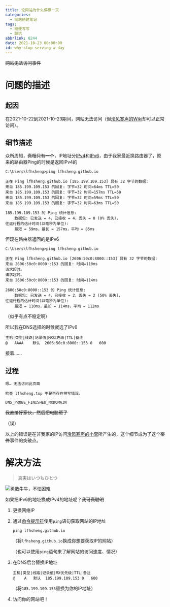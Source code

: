```yaml
---
title: 论网站为什么停服一天
categories:
  - 网站搭建笔记
tags:
  - 随便写写
  - 踩坑
abbrlink: 8244
date: 2021-10-23 00:00:00
id: why-stop-serving-a-day
---
```


~~网站无法访问事件~~

# 问题的描述

## 起因

在2021-10-22到2021-10-23期间，网站无法访问（但[泠风寒声的Wiki](https://lfhshengwiki.github.io)却可以正常访问）。

<!-- more -->

## 细节描述

众所周知，~~真相只有一个~~，IP地址分[IPv4](https://baike.baidu.com/item/IPv4/422599)和[IPv6](https://baike.baidu.com/item/IPv6)，由于我家最近换路由器了，原来的路由器Ping的时候是返回IPv4的

```
C:\Users\lfhsheng>ping lfhsheng.github.io

正在 Ping lfhsheng.github.io [185.199.109.153] 具有 32 字节的数据:
来自 185.199.109.153 的回复: 字节=32 时间=64ms TTL=50
来自 185.199.109.153 的回复: 字节=32 时间=157ms TTL=50
来自 185.199.109.153 的回复: 字节=32 时间=59ms TTL=50
来自 185.199.109.153 的回复: 字节=32 时间=63ms TTL=50

185.199.109.153 的 Ping 统计信息:
    数据包: 已发送 = 4，已接收 = 4，丢失 = 0 (0% 丢失)，
往返行程的估计时间(以毫秒为单位):
    最短 = 59ms，最长 = 157ms，平均 = 85ms
```

但现在路由器返回的是IPv6

```
C:\Users\lfhsheng>ping lfhsheng.github.io

正在 Ping lfhsheng.github.io [2606:50c0:8000::153] 具有 32 字节的数据:
来自 2606:50c0:8000::153 的回复: 时间=110ms
请求超时。
请求超时。
来自 2606:50c0:8000::153 的回复: 时间=114ms

2606:50c0:8000::153 的 Ping 统计信息:
    数据包: 已发送 = 4，已接收 = 2，丢失 = 2 (50% 丢失)，
往返行程的估计时间(以毫秒为单位):
    最短 = 110ms，最长 = 114ms，平均 = 112ms
```

（似乎有点不稳定啊）

所以我在DNS选择的时候就选了IPv6

```
主机|类型|线路|记录值|MX优先级|TTL|备注
@	AAAA	默认	2606:50c0:8000::153	0	600	
```

接着……

## 过程

`嗯… 无法访问此页面`

`检查 lfhsheng.top 中是否存在拼写错误。`

`DNS_PROBE_FINISHED_NXDOMAIN`

~~我直接好家伙，然后把电脑砸了~~

（误）

以上的错误是在非我家的IP访问[泠风寒声的小窝](https://lfhsheng.github.io)所产生的，这个细节成为了这个~~案件~~事件的突破点。

# 解决方法

> 真実はいつもひとつ

![勇敢牛牛，不怕困难](https://lfhsheng.github.io/images/勇敢牛牛，不怕困难.jpg)

如果把IPv6的地址换成IPv4的地址呢？~~我可真聪明~~

1. 更换网络IP

2. 通过[命令提示符](https://baike.baidu.com/item/%E5%91%BD%E4%BB%A4%E6%8F%90%E7%A4%BA%E7%AC%A6/998728)使用`ping`语句获取网站的IP地址

   ```
   ping lfhsheng.github.io
   ```

   （将`lfhsheng.github.io`换成你想要获取IP的网站）

   （也可以使用`ping`语句来了解网站的访问速度、情况）

3. 在DNS后台替换IP地址

   ```
   主机|类型|线路|记录值|MX优先级|TTL|备注
   @	A	默认	185.199.109.153	0	600	
   ```

   （将`185.199.109.153`替换为你的IP地址）

4. 访问你的网站吧！


